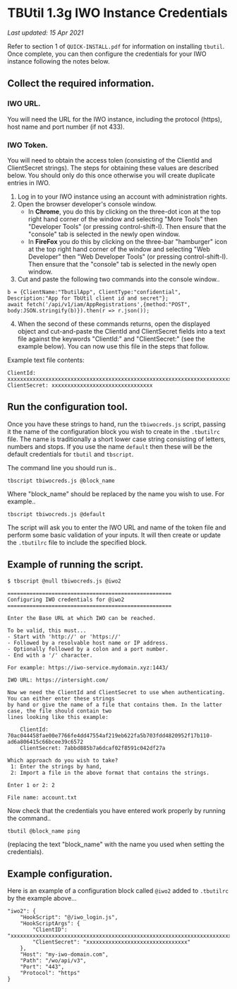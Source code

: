 # TBUtil 1.3g IWO Instance Credentials

*Last updated: 15 Apr 2021*

Refer to section 1 of `QUICK-INSTALL.pdf` for information on installing `tbutil`. Once complete, you can then configure the credentials for your IWO instance following the notes below.

## Collect the required information.

### IWO URL.

You will need the URL for the IWO instance, including the protocol (https), host name and port number (if not 433).

### IWO Token.

You will need to obtain the access tolen (consisting of the ClientId and ClientSecret strings). The steps for obtaining these values are described below. You should only do this once otherwise you will create duplicate entries in IWO.

1. Log in to your IWO instance using an account with administration rights.
2. Open the browser developer's console window.
    - In **Chrome**, you do this by clicking on the three-dot icon at the top right hand corner of the window and selecting "More Tools" then "Developer Tools" (or pressing control-shift-I). Then ensure that the "console" tab is selected in the newly open window.
    - In **FireFox** you do this by clicking on the three-bar "hamburger" icon at the top right hand corner of the window and selecting "Web Developer" then "Web Developer Tools" (or pressing control-shift-I). Then ensure that the "console" tab is selected in the newly open window.
3. Cut and paste the following two commands into the console window..
```
b = {ClientName:"TbutilApp", ClientType:"confidential", Description:"App for TbUtil client id and secret"};
await fetch('/api/v1/iam/AppRegistrations',{method:"POST", body:JSON.stringify(b)}).then(r => r.json());
```
4. When the second of these commands returns, open the displayed object and cut-and-paste the ClientId and ClientSecret fields into a text file against the keywords "ClientId:" and "ClientSecret:" (see the example below). You can now use this file in the steps that follow.

Example text file contents:

```
ClientId: xxxxxxxxxxxxxxxxxxxxxxxxxxxxxxxxxxxxxxxxxxxxxxxxxxxxxxxxxxxxxxxxxxxxxxxxxxxxxxxxxxxxxxxxx
ClientSecret: xxxxxxxxxxxxxxxxxxxxxxxxxxxxxxxx
```

## Run the configuration tool.

Once you have these strings to hand, run the `tbiwocreds.js` script, passing it the name of the configuration block you wish to create in the `.tbutilrc` file. The name is traditionally a short lower case string consisting of letters, numbers and stops. If you use the name `default` then these will be the default credentials for `tbutil` and `tbscript`.

The command line you should run is..

```
tbscript tbiwocreds.js @block_name
```

Where "block_name" should be replaced by the name you wish to use. For example..

```
tbscript tbiwocreds.js @default
```

The script will ask you to enter the IWO URL and name of the token file and perform some basic validation of your inputs. It will then create or update the `.tbutilrc` file to include the specified block.

## Example of running the script.

```
$ tbscript @null tbiwocreds.js @iwo2

====================================================
Configuring IWO credentials for @iwo2
====================================================

Enter the Base URL at which IWO can be reached.

To be valid, this must...
- Start with 'http://' or 'https://'
- Followed by a resolvable host name or IP address.
- Optionally followed by a colon and a port number.
- End with a '/' character.

For example: https://iwo-service.mydomain.xyz:1443/

IWO URL: https://intersight.com/

Now we need the ClientId and ClientSecret to use when authenticating. You can either enter these strings
by hand or give the name of a file that contains them. In the latter case, the file should contain two
lines looking like this example:

    ClientId: 70ac044458fae00e7766fe4dd47554af219eb622fa5b703fdd4820952f17b110-ad6a806415c66bcee39c6572
    ClientSecret: 7abbd885b7a6dcaf02f8591c042df27a

Which approach do you wish to take?
 1: Enter the strings by hand,
 2: Import a file in the above format that contains the strings.

Enter 1 or 2: 2

File name: account.txt

```

Now check that the credentials you have entered work properly by running the command..

```
tbutil @block_name ping
```

(replacing the text "block_name" with the name you used when setting the credentials).

## Example configuration.

Here is an example of a configuration block called `@iwo2` added to `.tbutilrc` by the example above...

```
"iwo2": {
    "HookScript": "@/iwo_login.js",
    "HookScriptArgs": {
        "ClientID": "xxxxxxxxxxxxxxxxxxxxxxxxxxxxxxxxxxxxxxxxxxxxxxxxxxxxxxxxxxxxxxxxxxxxxxxxxxxxxxxxxxxxxxxxx",
        "ClientSecret": "xxxxxxxxxxxxxxxxxxxxxxxxxxxxxxxx"
    },
    "Host": "my-iwo-domain.com",
    "Path": "/wo/api/v3",
    "Port": "443",
    "Protocol": "https"
}
```
